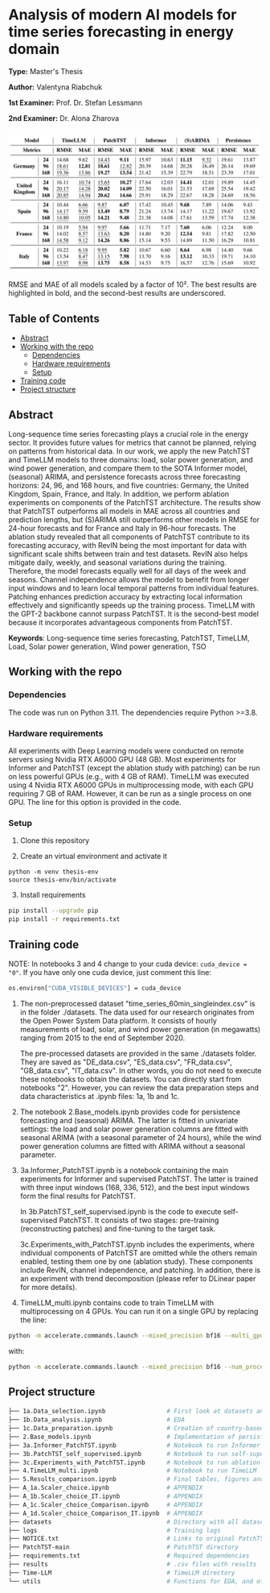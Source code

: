 # Analysis of modern AI models for time series forecasting in energy domain

**Type:** Master's Thesis 

**Author:** Valentyna Riabchuk

**1st Examiner:** Prof. Dr. Stefan Lessmann 

**2nd Examiner:** Dr. Alona Zharova 


![results](results/Results_table.png)

RMSE and MAE of all models scaled by a factor of 10². The best results are highlighted in bold, and the second-best results are underscored.

## Table of Contents

- [Abstract](#abstract)
- [Working with the repo](#Working-with-the-repo)
    - [Dependencies](#Dependencies)
    - [Hardware requirements](#hardware-requirements)
    - [Setup](#Setup)
- [Training code](#Training-code)
- [Project structure](-Project-structure)

## Abstract

Long-sequence time series forecasting plays a crucial role in the energy sector. It provides future values for metrics that cannot be planned, relying on patterns from historical data. In our work, we apply the new PatchTST and TimeLLM models to three domains: load, solar power generation, and wind power generation, and compare them to the SOTA Informer model, (seasonal) ARIMA, and persistence forecasts across three forecasting horizons: 24, 96, and 168 hours, and five countries: Germany, the United Kingdom, Spain, France, and Italy. In addition, we perform ablation experiments on components of the PatchTST architecture. 
The results show that PatchTST outperforms all models in MAE across all countries and prediction lengths, but (S)ARIMA still outperforms other models in RMSE for 24-hour forecasts and for France and Italy in 96-hour forecasts. The ablation study revealed that all components of PatchTST contribute to its forecasting accuracy, with RevIN being the most important for data with significant scale shifts between train and test datasets. RevIN also helps mitigate daily, weekly, and seasonal variations during the training. Therefore, the model forecasts equally well for all days of the week and seasons. Channel independence allows the model to benefit from longer input windows and to learn local temporal patterns from individual features. Patching enhances prediction accuracy by extracting local information effectively and significantly speeds up the training process. TimeLLM with the GPT-2 backbone cannot surpass PatchTST. It is the second-best model because it incorporates advantageous components from PatchTST.

**Keywords**: Long-sequence time series forecasting, PatchTST, TimeLLM, Load, Solar power generation, Wind power generation, TSO

## Working with the repo

### Dependencies

The code was run on Python 3.11. The dependencies require Python >=3.8.

### Hardware requirements

All experiments with Deep Learning models were conducted on remote servers using Nvidia RTX A6000 GPU (48 GB). Most experiments for Informer and PatchTST (except the ablation study with patching) can be run on less powerful GPUs (e.g., with 4 GB of RAM).
TimeLLM was executed using 4 Nvidia RTX A6000 GPUs in multiprocessing mode, with each GPU requiring 7 GB of RAM. However, it can be run as a single process on one GPU. The line for this option is provided in the code.

### Setup

1. Clone this repository

2. Create an virtual environment and activate it
```
python -m venv thesis-env
source thesis-env/bin/activate
```

3. Install requirements
```bash
pip install --upgrade pip
pip install -r requirements.txt
```

## Training code 

NOTE: In notebooks 3 and 4 change to your cuda device: ```cuda_device = "0"```. If you have only one cuda device, just comment this line: 

```bash
os.environ["CUDA_VISIBLE_DEVICES"] = cuda_device
```


1. The non-preprocessed dataset "time_series_60min_singleindex.csv" is in the folder ./datasets. The data used for our research originates from the Open Power System Data platform. It consists of hourly measurements of load, solar, and wind power generation (in megawatts) ranging from 2015 to the end of September 2020. 

    The pre-processed datasets are provided in the same ./datasets folder. They are saved as "DE_data.csv", "ES_data.csv", "FR_data.csv", "GB_data.csv", "IT_data.csv". In other words, you do not need to execute these notebooks to obtain the datasets. You can directly start from notebooks "2". However, you can review the data preparation steps and data characteristics at .ipynb files: 1a, 1b and 1c.

2. The notebook 2.Base_models.ipynb provides code for persistence forecasting and (seasonal) ARIMA. The latter is fitted in univariate settings: the load and solar power generation columns are fitted with seasonal ARIMA (with a seasonal parameter of 24 hours), while the wind power generation columns are fitted with ARIMA without a seasonal parameter.

3. 3a.Informer_PatchTST.ipynb is a notebook containing the main experiments for Informer and supervised PatchTST. The latter is trained with three input windows (168, 336, 512), and the best input windows form the final results for PatchTST.

    In 3b.PatchTST_self_supervised.ipynb is the code to execute self-supervised PatchTST. It consists of two stages: pre-training (reconstructing patches) and fine-tuning to the target task.

    3c.Experiments_with_PatchTST.ipynb includes the experiments, where individual components of PatchTST are omitted while the others remain enabled, testing them one by one (ablation study). These components include RevIN, channel independence, and patching. In addition, there is an experiment with trend decomposition (please refer to DLinear paper for more details).

4. TimeLLM_multi.ipynb contains code to train TimeLLM with multiprocessing on 4 GPUs. You can run it on a single GPU by replacing the line:

```bash
python -m accelerate.commands.launch --mixed_precision bf16 --multi_gpu --num_processes=4 --num_machines 1 --dynamo_backend "no"  --main_process_port "01025" ./Time-LLM/run_main.py \
```

with:

```bash
python -m accelerate.commands.launch --mixed_precision bf16 --num_processes=1 --num_machines 1 --dynamo_backend "no" --main_process_port "01025" ./Time-LLM/run_main.py \
```

## Project structure

```bash
├── 1a.Data_selection.ipynb                 # First look at datasets and first data preparation steps (e.g. missing values imputation)
├── 1b.Data_analysis.ipynb                  # EDA
├── 1c.Data_preparation.ipynb               # Creation of country-based datasets
├── 2.Base_models.ipynb                     # Implementation of persistence forecast and (seasonal) ARIMA
├── 3a.Informer_PatchTST.ipynb              # Notebook to run Informer and supervised PatchTST
├── 3b.PatchTST_self_supervised.ipynb       # Notebook to run self-supervised PatchTST 
├── 3c.Experiments_with_PatchTST.ipynb      # Notebook to run ablation study + TS trend decomposition
├── 4.TimeLLM_multi.ipynb                   # Notebook to run TimeLLM 
├── 5.Results_comparison.ipynb              # Final tables, figures and calculations
├── A_1a.Scaler_choice.ipynb                # APPENDIX
├── A_1b.Scaler_choice_IT.ipynb             # APPENDIX
├── A_1c.Scaler_choice_Comparison.ipynb     # APPENDIX
├── A_1d.Scaler_choice_Comparison_IT.ipynb  # APPENDIX
├── datasets                                # Directory with all datasets
├── logs                                    # Training logs
├── NOTICE.txt                              # Links to original PatchTST and TimeLLM folders
├── PatchTST-main                           # PatchTST directory 
├── requirements.txt                        # Required dependencies
├── results                                 # .csv files with results 
├── Time-LLM                                # TimeLLM directory 
└── utils                                   # Functions for EDA, and other helper functions
```
